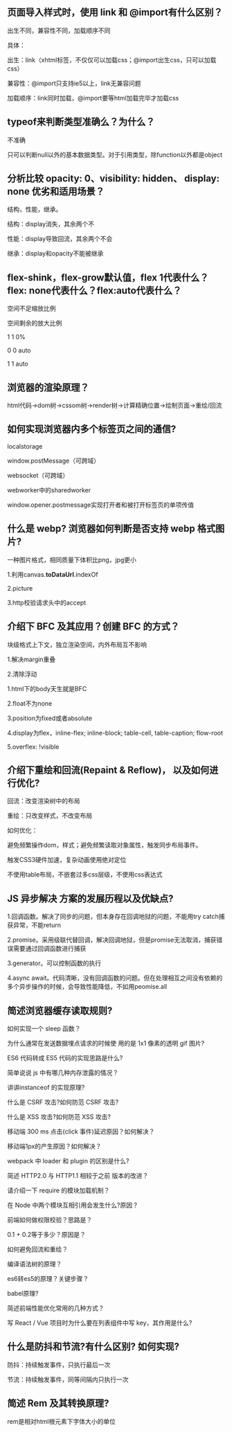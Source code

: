 ## 页面导入样式时，使用 link 和 @import有什么区别？

出生不同，兼容性不同，加载顺序不同

具体：

出生：link（xhtml标签，不仅仅可以加载css；@import出生css，只可以加载css）

兼容性：@import只支持ie5以上，link无兼容问题

加载顺序：link同时加载，@import要等html加载完毕才加载css

## typeof来判断类型准确么？为什么？

不准确

只可以判断null以外的基本数据类型。对于引用类型，除function以外都是object



## 分析比较 opacity: 0、visibility: hidden、 display: none 优劣和适用场景？

结构，性能，继承。

结构：display消失，其余两个不

性能：display导致回流，其余两个不会

继承：display和opacity不能被继承

## flex-shink，flex-grow默认值，flex 1代表什么？flex: none代表什么？flex:auto代表什么？

空间不足缩放比例

空间剩余的放大比例

1 1 0%

0 0  auto

1 1 auto



## 浏览器的渲染原理？

html代码->dom树->cssom树->render树->计算精确位置->绘制页面->重绘/回流



## 如何实现浏览器内多个标签页之间的通信?

localstorage

window.postMessage（可跨域）

websocket（可跨域）

webworker中的sharedworker

window.opener.postmessage实现打开者和被打开标签页的单项传值



## 什么是 webp? 浏览器如何判断是否支持 webp 格式图片?

一种图片格式，相同质量下体积比png，jpg更小

1.利用canvas.**toDataUrl**.indexOf

2.picture

3.http校验请求头中的accept



## 介绍下 BFC 及其应用？创建 BFC 的方式？

块级格式上下文，独立渲染空间，内外布局互不影响

1.解决margin重叠

2.清除浮动



1.html下的body天生就是BFC

2.float不为none

3.position为fixed或者absolute

4.display为flex，inline-flex; inline-block; table-cell,  table-caption; flow-root

5.overflex: !visible

## 介绍下重绘和回流(Repaint & Reflow)， 以及如何进行优化?

回流：改变渲染树中的布局

重绘：只改变样式，不改变布局

如何优化：

避免频繁操作dom，样式；避免频繁读取对象属性，触发同步布局事件。

触发CSS3硬件加速，复杂动画使用绝对定位

不使用table布局，不嵌套过多css层级，不使用css表达式



## JS 异步解决 方案的发展历程以及优缺点?

1.回调函数。解决了同步的问题，但本身存在回调地狱的问题，不能用try catch捕获异常，不能return

2.promise。采用级联代替回调，解决回调地狱，但是promise无法取消，捕获错误需要通过回调函数进行捕获

3.generator。可以控制函数的执行

4.async await。代码清晰，没有回调函数的问题。但在处理相互之间没有依赖的多个异步操作的时候，会导致性能降低，不如用peomise.all







## 简述浏览器缓存读取规则?

如何实现一个 sleep 函数？

为什么通常在发送数据埋点请求的时候使 用的是 1x1 像素的透明 gif 图片?

ES6 代码转成 ES5 代码的实现思路是什么?

简单说说 js 中有哪几种内存泄露的情况？

讲讲instanceof 的实现原理?

什么是 CSRF 攻击?如何防范 CSRF 攻击?

什么是 XSS 攻击?如何防范 XSS 攻击?

移动端 300 ms 点击(click 事件)延迟原因？如何解决？

移动端1px的产生原因？如何解决？

webpack 中 loader 和 plugin 的区别是什么?

简述 HTTP2.0 与 HTTP1.1 相较于之前 版本的改进？

请介绍一下 require 的模块加载机制？

在 Node 中两个模块互相引用会发生什么?原因？

前端如何做权限校验？思路是？

0.1 + 0.2等于多少？原因是？

如何避免回流和重绘？

编译语法树的原理？

es6转es5的原理？关键步骤？

babel原理?



简述前端性能优化常用的几种方式？

写 React / Vue 项目时为什么要在列表组件中写 key，其作用是什么?

## 什么是防抖和节流?有什么区别? 如何实现?

防抖：持续触发事件，只执行最后一次

节流：持续触发事件，同等间隔内只执行一次

## 简述 Rem 及其转换原理?

rem是相对html根元素下字体大小的单位